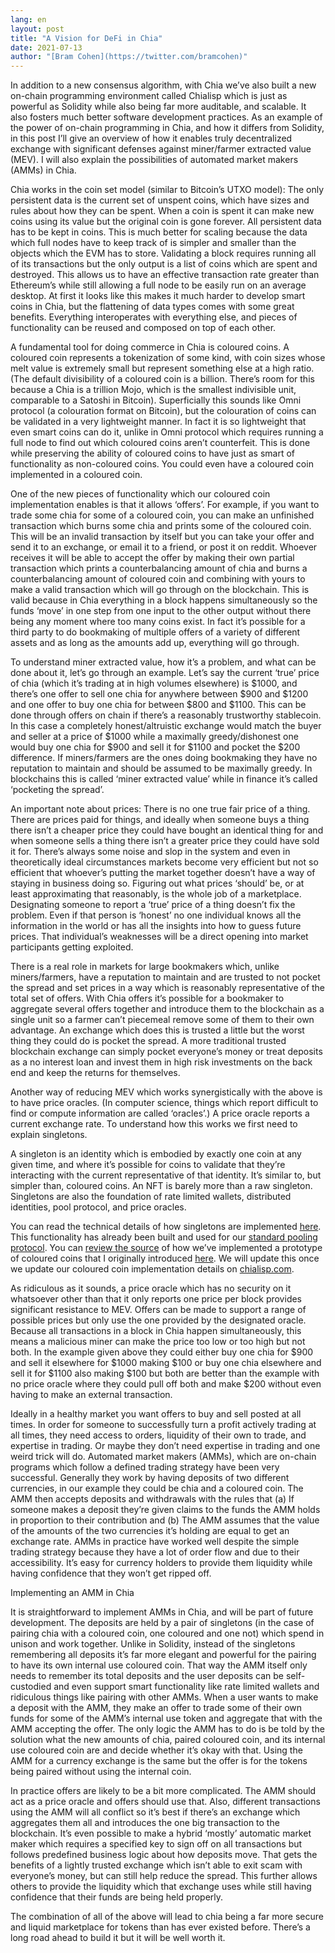 ```yaml
---
lang: en
layout: post
title: "A Vision for DeFi in Chia"
date: 2021-07-13
author: "[Bram Cohen](https://twitter.com/bramcohen)"
---
```


In addition to a new consensus algorithm, with Chia we’ve also built a new on-chain programming environment called Chialisp which is just as powerful as Solidity while also being far more auditable, and scalable. It also fosters much better software development practices. As an example of the power of on-chain programming in Chia, and how it differs from Solidity, in this post I’ll give an overview of how it enables truly decentralized exchange with significant defenses against miner/farmer extracted value (MEV). I will also explain the possibilities  of automated market makers (AMMs) in Chia.

Chia works in the coin set model (similar to Bitcoin’s UTXO model): The only persistent data is the current set of unspent coins, which have sizes and rules about how they can be spent. When a coin is spent it can make new coins using its value but the original coin is gone forever. All persistent data has to be kept in coins. This is much better for scaling because the data which full nodes have to keep track of is simpler and smaller than the objects which the EVM has to store. Validating a block requires running all of its transactions but the only output is a list of coins which are spent and destroyed. This allows us to have an effective transaction rate greater than Ethereum’s while still allowing a full node to be easily run on an average desktop. At first it looks like this makes it much harder to develop smart coins in Chia, but the flattening of data types comes with some great benefits. Everything interoperates with everything else, and pieces of functionality can be reused and composed on top of each other.

A fundamental tool for doing commerce in Chia is coloured coins. A coloured coin represents a tokenization of some kind, with coin sizes whose melt value is extremely small but represent something else at a high ratio. (The default divisibility of a coloured coin is a billion. There’s room for this because a Chia is a trillion Mojo, which is the smallest indivisible unit, comparable to a Satoshi in Bitcoin). Superficially this sounds like Omni protocol (a colouration format on Bitcoin), but the colouration of coins can be validated in a very lightweight manner. In fact it is so lightweight that even smart coins can do it, unlike in Omni protocol which requires running a full node to find out which coloured coins aren’t counterfeit. This is done while preserving the ability of coloured coins to have just as smart of functionality as non-coloured coins. You could even have a coloured coin implemented in a coloured coin.

One of the new pieces of functionality which our coloured coin implementation enables is that it allows ‘offers’. For example, if you want to trade some chia for some of a coloured coin, you can make an unfinished transaction which burns some chia and prints some of the coloured coin. This will be an invalid transaction by itself but you can take your offer and send it to an exchange, or email it to a friend, or post it on reddit. Whoever receives it will be able to accept the offer by making their own partial transaction which prints a counterbalancing amount of chia and burns a counterbalancing amount of coloured coin and combining with yours to make a valid transaction which will go through on the blockchain. This is valid because in Chia everything in a block happens simultaneously so the funds ‘move’ in one step from one input to the other output without there being any moment where too many coins exist. In fact it’s possible for a third party to do bookmaking of multiple offers of a variety of different assets and as long as the amounts add up, everything will go through.

To understand miner extracted value, how it’s a problem, and what can be done about it, let’s go through an example. Let’s say the current ‘true’ price of chia (which it’s trading at in high volumes elsewhere) is $1000, and there’s one offer to sell one chia for anywhere between $900 and $1200 and one offer to buy one chia for between $800 and $1100. This can be done through offers on chain if there’s a reasonably trustworthy stablecoin. In this case a completely honest/altruistic exchange would match the buyer and seller at a price of $1000 while a maximally greedy/dishonest one would buy one chia for $900 and sell it for $1100 and pocket the $200 difference. If miners/farmers are the ones doing bookmaking they have no reputation to maintain and should be assumed to be maximally greedy. In blockchains this is called ‘miner extracted value’ while in finance it’s called ‘pocketing the spread’.

An important note about prices: There is no one true fair price of a thing. There are prices paid for things, and ideally when someone buys a thing there isn’t a cheaper price they could have bought an identical thing for and when someone sells a thing there isn’t a greater price they could have sold it for. There’s always some noise and slop in the system and even in theoretically ideal circumstances markets become very efficient but not so efficient that whoever’s putting the market together doesn’t have a way of staying in business doing so. Figuring out what prices ‘should’ be, or at least approximating that reasonably, is the whole job of a marketplace. Designating someone to report a ‘true’ price of a thing doesn’t fix the problem. Even if that person is ‘honest’ no one individual knows all the information in the world or has all the insights into how to guess future prices. That individual’s weaknesses will be a direct opening into market participants getting exploited.

There is a real role in markets for large bookmakers which, unlike miners/farmers, have a reputation to maintain and are trusted to not pocket the spread and set prices in a way which is reasonably representative of the total set of offers. With Chia offers it’s possible for a bookmaker to aggregate several offers together and introduce them to the blockchain as a single unit so a farmer can’t piecemeal remove some of them to their own advantage. An exchange which does this is trusted a little but the worst thing they could do is pocket the spread. A more traditional trusted blockchain exchange can simply pocket everyone’s money or treat deposits as a no interest loan and invest them in high risk investments on the back end and keep the returns for themselves.

Another way of reducing MEV which works synergistically with the above is to have price oracles. (In computer science, things which report difficult to find or compute information are called ‘oracles’.) A price oracle reports a current exchange rate. To understand how this works we first need to explain singletons.

A singleton is an identity which is embodied by exactly one coin at any given time, and where it’s possible for coins to validate that they’re interacting with the current representative of that identity. It’s similar to, but simpler than, coloured coins. An NFT is barely more than a raw singleton. Singletons are also the foundation of rate limited wallets, distributed identities, pool protocol, and price oracles.

You can read the technical details of how singletons are implemented [here](https://chialisp.com/docs/puzzles/singletons). This functionality has already been built and used for our [standard pooling protocol](https://chialisp.com/docs/puzzles/pooling). You can [review the source](https://github.com/Chia-Network/chia-blockchain/tree/main/chia/wallet/cat_wallet) of how we’ve implemented a prototype of coloured coins that I originally introduced [here](https://www.chia.net/2020/04/29/coloured-coins-launch.en.html). We will update this once we update our coloured coin implementation details on [chialisp.com](https://chialisp.com).

As ridiculous as it sounds, a price oracle which has no security on it whatsoever other than that it only reports one price per block provides significant resistance to MEV. Offers can be made to support a range of possible prices but only use the one provided by the designated oracle. Because all transactions in a block in Chia happen simultaneously, this means a malicious miner can make the price too low or too high but not both. In the example given above they could either buy one chia for $900 and sell it elsewhere for $1000 making $100 or buy one chia elsewhere and sell it for $1100 also making $100 but both are better than the example with no price oracle where they could pull off both and make $200 without even having to make an external transaction.

Ideally in a healthy market you want offers to buy and sell posted at all times. In order for someone to successfully turn a profit actively trading at all times, they need access to orders, liquidity of their own to trade, and expertise in trading. Or maybe they don’t need expertise in trading and one weird trick will do. Automated market makers (AMMs), which are on-chain programs which follow a defined trading strategy have been very successful. Generally they work by having deposits of two different currencies, in our example they could be chia and a coloured coin. The AMM then accepts deposits and withdrawals with the rules that (a) If someone makes a deposit they’re given claims to the funds the AMM holds in proportion to their contribution and (b) The AMM assumes that the value of the amounts of the two currencies it’s holding are equal to get an exchange rate. AMMs in practice have worked well despite the simple trading strategy because they have a lot of order flow and due to their accessibility. It’s easy for currency holders to provide them liquidity while having confidence that they won’t get ripped off.

Implementing an AMM in Chia

It is straightforward to implement AMMs in Chia, and will be part of future development. The deposits are held by a pair of singletons (in the case of pairing chia with a coloured coin, one coloured and one not) which spend in unison and work together. Unlike in Solidity, instead of the singletons remembering all deposits it’s far more elegant and powerful for the pairing to have its own internal use coloured coin. That way the AMM itself only needs to remember its total deposits and the user deposits can be self-custodied and even support smart functionality like rate limited wallets and ridiculous things like pairing with other AMMs. When a user wants to make a deposit with the AMM, they make an offer to trade some of their own funds for some of the AMM’s internal use token and aggregate that with the AMM accepting the offer. The only logic the AMM has to do is be told by the solution what the new amounts of chia, paired coloured coin, and its internal use coloured coin are and decide whether it’s okay with that. Using the AMM for a currency exchange is the same but the offer is for the tokens being paired without using the internal coin.

In practice offers are likely to be a bit more complicated. The AMM should act as a price oracle and offers should use that. Also, different transactions using the AMM will all conflict so it’s best if there’s an exchange which aggregates them all and introduces the one big transaction to the blockchain. It’s even possible to make a hybrid ‘mostly’ automatic market maker which requires a specified key to sign off on all transactions but follows predefined business logic about how deposits move. That gets the benefits of a lightly trusted exchange which isn’t able to exit scam with everyone’s money, but can still help reduce the spread. This further allows others to provide the liquidity which that exchange uses while still having confidence that their funds are being held properly.

The combination of all of the above will lead to chia being a far more secure and liquid marketplace for tokens than has ever existed before. There’s a long road ahead to build it but it will be well worth it.
